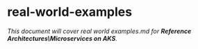 # real-world-examples

_This document will cover real world examples.md for **Reference Architectures\Microservices on AKS**._
